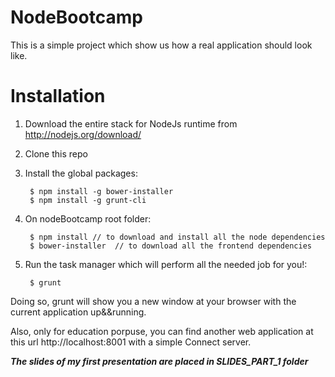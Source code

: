 NodeBootcamp
============

This is a simple project which show us how a real application should look like.

# Installation

1. Download the entire stack for NodeJs runtime from http://nodejs.org/download/
2. Clone this repo
3. Install the global packages:

		$ npm install -g bower-installer
		$ npm install -g grunt-cli

4. On nodeBootcamp root folder:

		$ npm install // to download and install all the node dependencies
		$ bower-installer  // to download all the frontend dependencies 

5. Run the task manager which will perform all the needed job for you!:

		$ grunt

Doing so, grunt will show you a new window at your browser with the current application up&&running.

Also, only for education porpuse, you can find another web application at this url http://localhost:8001 with a simple Connect server.


***The slides of my first  presentation are placed in SLIDES_PART_1 folder***
